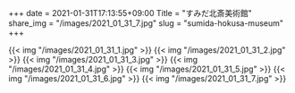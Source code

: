 +++
date  = 2021-01-31T17:13:55+09:00
Title = "すみだ北斎美術館"
share_img = "/images/2021_01_31_7.jpg"
slug = "sumida-hokusa-museum"
+++

{{< img "/images/2021_01_31_1.jpg" >}}
{{< img "/images/2021_01_31_2.jpg" >}}
{{< img "/images/2021_01_31_3.jpg" >}}
{{< img "/images/2021_01_31_4.jpg" >}}
{{< img "/images/2021_01_31_5.jpg" >}}
{{< img "/images/2021_01_31_6.jpg" >}}
{{< img "/images/2021_01_31_7.jpg" >}}